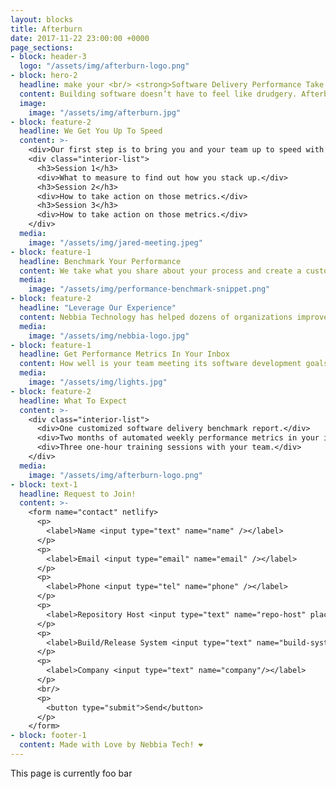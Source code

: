 ```yaml
---
layout: blocks
title: Afterburn
date: 2017-11-22 23:00:00 +0000
page_sections:
- block: header-3
  logo: "/assets/img/afterburn-logo.png"
- block: hero-2
  headline: make your <br/> <strong>Software Delivery Performance Take Off</strong>
  content: Building software doesn’t have to feel like drudgery. Afterburn by Nebbia Technology helps you make decisions, measure your progress, ease stress, and help you get back to enjoying software development.
  image:
    image: "/assets/img/afterburn.jpg"
- block: feature-2
  headline: We Get You Up To Speed
  content: >-
    <div>Our first step is to bring you and your team up to speed with what we are measuring and why. It all starts with three one-hour training sessions.</div>
    <div class="interior-list">
      <h3>Session 1</h3>
      <div>What to measure to find out how you stack up.</div>
      <h3>Session 2</h3>
      <div>How to take action on those metrics.</div>
      <h3>Session 3</h3>
      <div>How to take action on those metrics.</div>
    </div>
  media:
    image: "/assets/img/jared-meeting.jpeg"
- block: feature-1
  headline: Benchmark Your Performance
  content: We take what you share about your process and create a customized software delivery performance benchmark for your team. From this benchmark, you can find out… so you not only know what areas you could improve in, you understand how you stack up against other teams – and how that affects your overall success.
  media:
    image: "/assets/img/performance-benchmark-snippet.png"
- block: feature-2
  headline: "Leverage Our Experience"
  content: Nebbia Technology has helped dozens of organizations improve their software delivery processes for years. We’re big on helping people take their software ideas and get them into production ASAP, whether that’s the first line of code or the millionth. We’ve worked with companies with one employee and companies with over 10,000. We are developers and consultants that simply love seeing our clients move faster and do better.
  media:
    image: "/assets/img/nebbia-logo.jpg"
- block: feature-1
  headline: Get Performance Metrics In Your Inbox
  content: How well is your team meeting its software development goals? We send you a weekly diagnostics report that breaks down how your team is doing across four key research-backed metrics that are strongly correlated with not only software delivery performance, but organizational performance as well.
  media:
    image: "/assets/img/lights.jpg"
- block: feature-2
  headline: What To Expect
  content: >-
    <div class="interior-list">
      <div>One customized software delivery benchmark report.</div>
      <div>Two months of automated weekly performance metrics in your inbox.</div>
      <div>Three one-hour training sessions with your team.</div>
    </div>
  media:
    image: "/assets/img/afterburn-logo.png"
- block: text-1
  headline: Request to Join!
  content: >-
    <form name="contact" netlify>
      <p>
        <label>Name <input type="text" name="name" /></label>
      </p>
      <p>
        <label>Email <input type="email" name="email" /></label>
      </p>
      <p>
        <label>Phone <input type="tel" name="phone" /></label>
      </p>
      <p>
        <label>Repository Host <input type="text" name="repo-host" placeholder="GitHub"/></label>
      </p>
      <p>
        <label>Build/Release System <input type="text" name="build-system" placeholder="Jenkins"/></label>
      </p>
      <p>
        <label>Company <input type="text" name="company"/></label>
      </p>
      <br/>
      <p>
        <button type="submit">Send</button>
      </p>
    </form>
- block: footer-1
  content: Made with Love by Nebbia Tech! ❤︎
---
```


This page is currently foo bar
